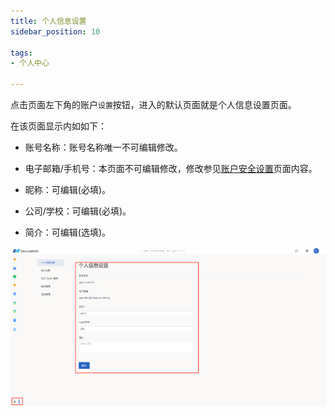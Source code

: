 ```yaml
---
title: 个人信息设置
sidebar_position: 10

tags: 
- 个人中心

---
```


点击页面左下角的账户`设置`按钮，进入的默认页面就是个人信息设置页面。

在该页面显示内如如下：

+ 账号名称：账号名称唯一不可编辑修改。

+ 电子邮箱/手机号：本页面不可编辑修改，修改参见[账户安全设置](../security/index.md)页面内容。

+ 昵称：可编辑(必填)。

+ 公司/学校：可编辑(必填)。

+ 简介：可编辑(选填)。


![个人信息页面](./个人信息.png "个人信息页面")